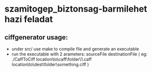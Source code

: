 # szamitogep_biztonsag-barmilehet hazi feladat


## ciffgenerator usage:

- under src/ use make to compile file and generate an executable
- run the executable with 2 arameters: sourceFile destinationFile ( eg: ./CaffToCiff location\to\caff\folder\1.caff location\to\dest\folder\something.ciff )
